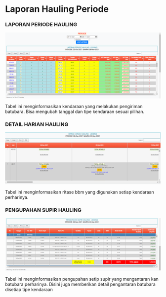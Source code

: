 # Laporan Hauling Periode

### LAPORAN PERIODE HAULING

![](../.gitbook/assets/Laporanhaulingperiode.png)

Tabel ini menginformasikan kendaraan yang melakukan pengiriman batubara. Bisa mengubah tanggal dan tipe kendaraan sesuai pilihan.

### DETAIL HARIAN HAULING

![](<../.gitbook/assets/detail harian hauling.PNG>)

Tabel ini menginformasikan ritase bbm yang digunakan setiap kendaraan perharinya.

### PENGUPAHAN SUPIR HAULING

![](<../.gitbook/assets/pengupahan supir hauling.PNG>)

Tabel ini menginformasikan pengupahan setip supir yang mengantaran kan batubara perharinya. Disini juga memberikan detail pengantaran batubara disetiap tipe kendaraan
